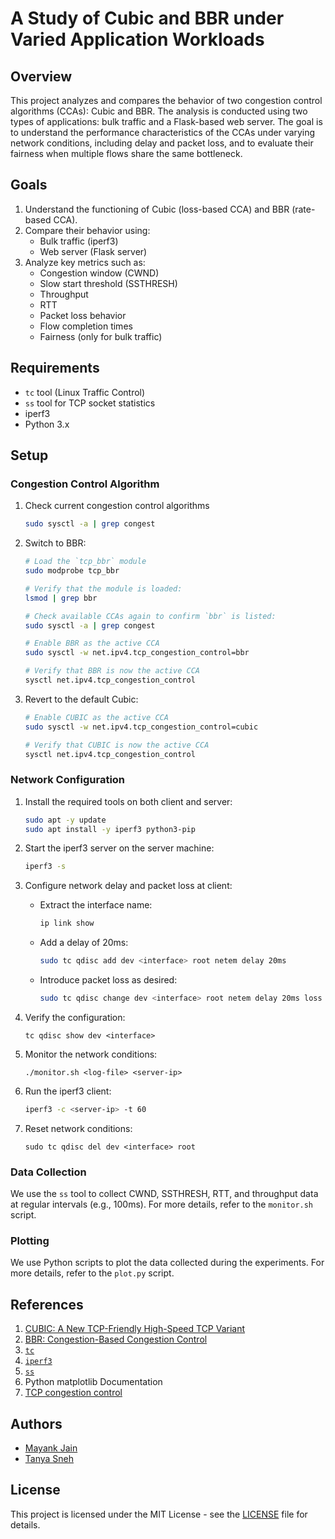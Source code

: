 # A Study of Cubic and BBR under Varied Application Workloads

## Overview
This project analyzes and compares the behavior of two congestion control algorithms (CCAs): Cubic and BBR. The analysis is conducted using two types of applications: bulk traffic and a Flask-based web server. The goal is to understand the performance characteristics of the CCAs under varying network conditions, including delay and packet loss, and to evaluate their fairness when multiple flows share the same bottleneck.

## Goals
1. Understand the functioning of Cubic (loss-based CCA) and BBR (rate-based CCA).
2. Compare their behavior using:
   - Bulk traffic (iperf3)
   - Web server (Flask server)
3. Analyze key metrics such as:
   - Congestion window (CWND)
   - Slow start threshold (SSTHRESH)
   - Throughput
   - RTT
   - Packet loss behavior
   - Flow completion times
   - Fairness (only for bulk traffic)

## Requirements
- `tc` tool (Linux Traffic Control)
- `ss` tool for TCP socket statistics
- iperf3
- Python 3.x

## Setup

### Congestion Control Algorithm

1. Check current congestion control algorithms
   ```bash
   sudo sysctl -a | grep congest
   ```
1. Switch to BBR:
   ```bash
   # Load the `tcp_bbr` module
   sudo modprobe tcp_bbr

   # Verify that the module is loaded:
   lsmod | grep bbr

   # Check available CCAs again to confirm `bbr` is listed:
   sudo sysctl -a | grep congest

   # Enable BBR as the active CCA
   sudo sysctl -w net.ipv4.tcp_congestion_control=bbr

   # Verify that BBR is now the active CCA
   sysctl net.ipv4.tcp_congestion_control
   ```
1. Revert to the default Cubic:
   ```bash
   # Enable CUBIC as the active CCA
   sudo sysctl -w net.ipv4.tcp_congestion_control=cubic

   # Verify that CUBIC is now the active CCA
   sysctl net.ipv4.tcp_congestion_control
   ```

### Network Configuration

1. Install the required tools on both client and server:
    ```bash
    sudo apt -y update
    sudo apt install -y iperf3 python3-pip
    ```

2. Start the iperf3 server on the server machine:
    ```bash
    iperf3 -s
    ```

3. Configure network delay and packet loss at client:
    - Extract the interface name:
      ```bash
      ip link show
      ```
    - Add a delay of 20ms:
      ```bash
      sudo tc qdisc add dev <interface> root netem delay 20ms
      ```
    - Introduce packet loss as desired:
      ```bash
      sudo tc qdisc change dev <interface> root netem delay 20ms loss 0.005%
      ```

4. Verify the configuration:
   ```
   tc qdisc show dev <interface>
   ```

5. Monitor the network conditions:
   ```
   ./monitor.sh <log-file> <server-ip>
   ```

5. Run the iperf3 client:
    ```bash
    iperf3 -c <server-ip> -t 60
    ```

6. Reset network conditions:
   ```
   sudo tc qdisc del dev <interface> root
   ```

### Data Collection

We use the `ss` tool to collect CWND, SSTHRESH, RTT, and throughput data at regular intervals (e.g., 100ms). For more details, refer to the `monitor.sh` script.

### Plotting

We use Python scripts to plot the data collected during the experiments. For more details, refer to the `plot.py` script.

## References
1. [CUBIC: A New TCP-Friendly High-Speed TCP Variant](https://www.cs.princeton.edu/courses/archive/fall16/cos561/papers/Cubic08.pdf)
2. [BBR: Congestion-Based Congestion Control](https://queue.acm.org/detail.cfm?id=3022184)
3. [`tc`](https://man7.org/linux/man-pages/man8/tc.8.html)
4. [`iperf3`](https://software.es.net/iperf/)
5. [`ss`](https://man7.org/linux/man-pages/man8/ss.8.html)
6. Python matplotlib Documentation
7. [TCP congestion control](https://witestlab.poly.edu/blog/tcp-congestion-control-basics)

## Authors

- [Mayank Jain](https://jainmayank.me)
- [Tanya Sneh](https:/github.com/tanya06)

## License

This project is licensed under the MIT License - see the [LICENSE](LICENSE) file for details.
